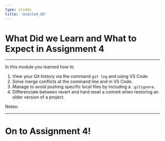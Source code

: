 ```yaml
---
type: slides
title: 'module4_06'
---
```



# What Did we Learn and What to Expect in Assignment 4

---

In this module you learned how to

1. View your Git history via the command `git log` and using VS Code.
2. Solve merge conflicts at the command line and in VS Code.
3. Manage to avoid pushing specific local files by including a `.gitignore`.
4. Differenciate between revert and hard reset a commit when restoring an older version of a project.

Notes:

---

# On to Assignment 4!